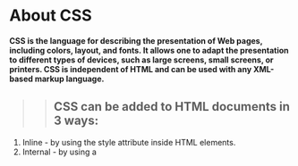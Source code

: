# About CSS 
#### CSS is the language for describing the presentation of Web pages, including colors, layout, and fonts. It allows one to adapt the presentation to different types of devices, such as large screens, small screens, or printers. CSS is independent of HTML and can be used with any XML-based markup language.

>> ## CSS can be added to HTML documents in 3 ways:

1. Inline - by using the style attribute inside HTML elements.
2. Internal - by using a <style> element in the <head> section.
3. External - by using a <link> element to link to an external CSS file.

>> # Applying color to HTML elements using CSS : 

Colors are specified using predefined color names.

#### when it comes to the goal of a reset stylesheet is to reduce browser inconsistencies in things like default line heights, margins and font sizes of headings, and so on.

![](https://cdn.mos.cms.futurecdn.net/Vp9WvV7YKdH4k8sKRePcE8-1200-80.jpg)







